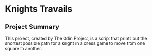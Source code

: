 # Knights Travails

## Project Summary
This project, created by The Odin Project, is a script that prints out the shortest possible path for a knight in a chess game to move from one square to another.